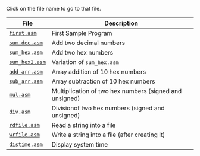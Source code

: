 Click on the file name to go to that file.

|  File     | Description   |
|-----------|---------------|
|  [`first.asm`](first.asm)   |  First Sample Program     | 
|  [`sum_dec.asm`](sum_dec.asm)    |  Add two decimal numbers  |
|  [`sum_hex.asm`](sum_hex.asm)    | Add two hex numbers   |
|  [`sum_hex2.asm`](sum_hex2.asm)   | Variation of `sum_hex.asm`    |
|  [`add_arr.asm`](add_arr.asm)    |  Array addition of 10 hex numbers     |
|  [`sub_arr.asm`](sub_arr.asm)    | Array subtraction of 10 hex numbers   |
|  [`mul.asm`](mul.asm)    |  Multiplication of two hex numbers (signed and unsigned)  |
|  [`div.asm`](div.asm)    |  Divisionof two hex numbers (signed and unsigned)     |
|  [`rdfile.asm`](rdfile.asm)   |    Read a string into a file   | 
|   [`wrfile.asm`](wrfile.asm)  |   Write a string into a file (after creating it)    | 
|  [`distime.asm`](distime.asm)   |   Display system time    | 
